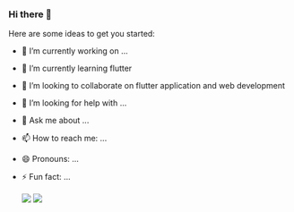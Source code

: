 ### Hi there 👋

Here are some ideas to get you started:

- 🔭 I’m currently working on ...
- 🌱 I’m currently learning flutter
- 👯 I’m looking to collaborate on flutter application and web development
- 🤔 I’m looking for help with ...
- 💬 Ask me about ...
- 📫 How to reach me: ...
- 😄 Pronouns: ...
- ⚡ Fun fact: ...



  <img align="center" src="https://github-readme-stats.vercel.app/api?username=abhaygt03&theme=gruvbox&hide=issues,stars&count_private=true&show_icons=true" />

  <img align="center" src="https://github-readme-stats.vercel.app/api/top-langs/?username=abhaygt03&theme=radical&layout=compact" />

